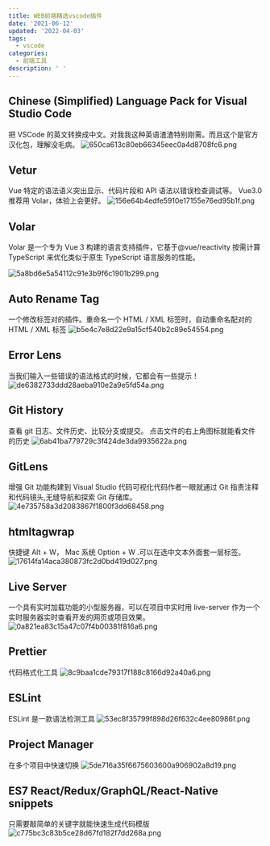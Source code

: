 ```yaml
---
title: WEB前端精选vscode插件
date: '2021-06-12'
updated: '2022-04-03'
tags:
  - vscode
categories:
  - 前端工具
description: ' '
---
```


## Chinese (Simplified) Language Pack for Visual Studio Code

把 VSCode 的英文转换成中文。对我我这种英语渣渣特别刚需。而且这个是官方汉化包，理解没毛病。
![650ca613c80eb66345eec0a4d8708fc6.png](https://img.gejiba.com/images/650ca613c80eb66345eec0a4d8708fc6.png)

## Vetur

Vue 特定的语法语义突出显示、代码片段和 API 语法以错误检查调试等。
Vue3.0 推荐用 Volar，体验上会更好。
![156e64b4edfe5910e17155e76ed95b1f.png](https://img.gejiba.com/images/156e64b4edfe5910e17155e76ed95b1f.png)

## Volar

Volar 是一个专为 Vue 3 构建的语言支持插件，它基于@vue/reactivity 按需计算 TypeScript 来优化类似于原生 TypeScript 语言服务的性能。

![5a8bd6e5a54112c91e3b9f6c1901b299.png](https://img.gejiba.com/images/5a8bd6e5a54112c91e3b9f6c1901b299.png)

## Auto Rename Tag

一个修改标签对的插件。重命名一个 HTML / XML 标签时，自动重命名配对的 HTML / XML 标签
![b5e4c7e8d22e9a15cf540b2c89e54554.png](https://img.gejiba.com/images/b5e4c7e8d22e9a15cf540b2c89e54554.png)

## Error Lens

当我们输入一些错误的语法格式的时候，它都会有一些提示！
![de6382733ddd28aeba910e2a9e5fd54a.png](https://img.gejiba.com/images/de6382733ddd28aeba910e2a9e5fd54a.png)

## Git History

查看 git 日志、文件历史、比较分支或提交。
点击文件的右上角图标就能看文件的历史
![6ab41ba779729c3f424de3da9935622a.png](https://img.gejiba.com/images/6ab41ba779729c3f424de3da9935622a.png)

## GitLens

增强 Git 功能构建到 Visual Studio 代码可视化代码作者一眼就通过 Git 指责注释和代码镜头,无缝导航和探索 Git 存储库。
![4e735758a3d2083867f1800f3dd68458.png](https://img.gejiba.com/images/4e735758a3d2083867f1800f3dd68458.png)

## htmltagwrap

快捷键 Alt + W， Mac 系统 Option + W .可以在选中文本外面套一层标签。
![17614fa14aca380873fc2d0bd419d027.png](https://img.gejiba.com/images/17614fa14aca380873fc2d0bd419d027.png)

## Live Server

一个具有实时加载功能的小型服务器，可以在项目中实时用 live-server 作为一个实时服务器实时查看开发的网页或项目效果。
![0a821ea83c15a47c07f4b00381f816a6.png](https://img.gejiba.com/images/0a821ea83c15a47c07f4b00381f816a6.png)

## Prettier

代码格式化工具
![8c9baa1cde79317f188c8166d92a40a6.png](https://img.gejiba.com/images/8c9baa1cde79317f188c8166d92a40a6.png)

## ESLint

ESLint 是一款语法检测工具
![53ec8f35799f898d26f632c4ee80986f.png](https://img.gejiba.com/images/53ec8f35799f898d26f632c4ee80986f.png)

## Project Manager

在多个项目中快速切换
![5de716a35f6675603600a906902a8d19.png](https://img.gejiba.com/images/5de716a35f6675603600a906902a8d19.png)

## ES7 React/Redux/GraphQL/React-Native snippets

只需要敲简单的关键字就能快速生成代码模版
![c775bc3c83b5ce28d67fd182f7dd268a.png](https://img.gejiba.com/images/c775bc3c83b5ce28d67fd182f7dd268a.png)
